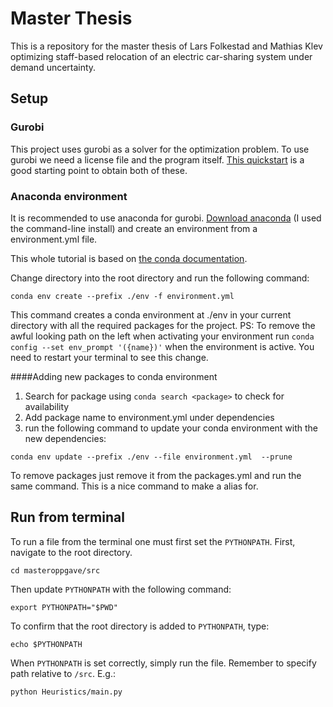 # Master Thesis
This is a repository for the master thesis of Lars Folkestad and Mathias Klev optimizing staff-based relocation of
an electric car-sharing system under demand uncertainty. 

## Setup

### Gurobi
This project uses gurobi as a solver for the optimization problem. To use gurobi we need a license file and the program
itself. [This quickstart](https://www.gurobi.com/wp-content/plugins/hd_documentations/content/pdf/quickstart_mac_8.1.pdf#page=89&zoom=100,96,96)
 is a good starting point to obtain both of these.

### Anaconda environment
It is recommended to use anaconda for gurobi. [Download anaconda](https://docs.anaconda.com/anaconda/install/mac-os/) 
(I used the command-line install) and create an environment from a environment.yml file.


This whole tutorial is based on [the conda documentation](https://docs.conda.io/projects/conda/en/latest/user-guide/tasks/manage-environments.html).

Change directory into the root directory and run the following command:
```
conda env create --prefix ./env -f environment.yml
```
This command creates a conda environment at ./env in your current directory with all the required packages for the project.
PS: To remove the awful looking path on the left when activating your environment run `conda config --set env_prompt '({name})'`
when the environment is active. You need to restart your terminal to see this change. 

####Adding new packages to conda environment
1. Search for package using `conda search <package>` to check for availability
2. Add package name to environment.yml under dependencies
3. run the following command to update your conda environment with the new dependencies:
```
conda env update --prefix ./env --file environment.yml  --prune
```
To remove packages just remove it from the packages.yml and run the same command. 
This is a nice command to make a alias for.

## Run from terminal
To run a file from the terminal one must first set the <code>PYTHONPATH</code>. First, navigate to the root directory.
```
cd masteroppgave/src
```
Then update <code>PYTHONPATH</code> with the following command:
```
export PYTHONPATH="$PWD"
```
To confirm that the root directory is added to <code>PYTHONPATH</code>, type:
```
echo $PYTHONPATH
```
When <code>PYTHONPATH</code> is set correctly, simply run the file. Remember to specify path relative to <code>/src</code>. E.g.:
```
python Heuristics/main.py
```